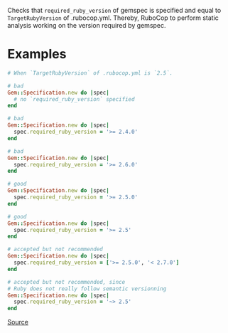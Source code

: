 
Checks that `required_ruby_version` of gemspec is specified and
equal to `TargetRubyVersion` of .rubocop.yml.
Thereby, RuboCop to perform static analysis working on the version
required by gemspec.

# Examples

```ruby
# When `TargetRubyVersion` of .rubocop.yml is `2.5`.

# bad
Gem::Specification.new do |spec|
  # no `required_ruby_version` specified
end

# bad
Gem::Specification.new do |spec|
  spec.required_ruby_version = '>= 2.4.0'
end

# bad
Gem::Specification.new do |spec|
  spec.required_ruby_version = '>= 2.6.0'
end

# good
Gem::Specification.new do |spec|
  spec.required_ruby_version = '>= 2.5.0'
end

# good
Gem::Specification.new do |spec|
  spec.required_ruby_version = '>= 2.5'
end

# accepted but not recommended
Gem::Specification.new do |spec|
  spec.required_ruby_version = ['>= 2.5.0', '< 2.7.0']
end

# accepted but not recommended, since
# Ruby does not really follow semantic versionning
Gem::Specification.new do |spec|
  spec.required_ruby_version = '~> 2.5'
end
```

[Source](http://www.rubydoc.info/gems/rubocop/RuboCop/Cop/Gemspec/RequiredRubyVersion)